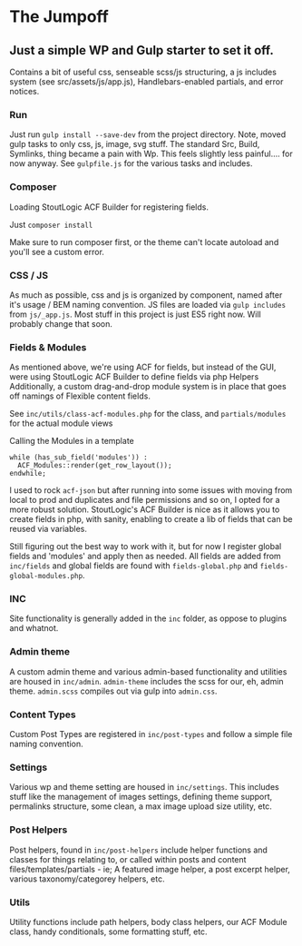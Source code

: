 # The Jumpoff

## Just a simple WP and Gulp starter to set it off.

Contains a bit of useful css, senseable scss/js structuring, a js includes system (see src/assets/js/app.js), Handlebars-enabled partials, and error notices.

### Run

Just run `gulp install --save-dev` from the project directory. Note, moved gulp tasks to only css, js, image, svg stuff. The standard Src, Build, Symlinks, thing became a pain with Wp. This feels slightly less painful.... for now anyway. See `gulpfile.js` for the various tasks and includes.

### Composer

Loading StoutLogic ACF Builder for registering fields.

Just `composer install`

Make sure to run composer first, or the theme can't locate autoload and you'll see a custom error.


### CSS / JS

As much as possible, css and js is organized by component, named after it's usage / BEM naming convention. JS files are loaded via `gulp includes` from `js/_app.js`. Most stuff in this project is just ES5 right now. Will probably change that soon.


### Fields & Modules

As mentioned above, we're using ACF for fields, but instead of the GUI, were using StoutLogic ACF Builder to define fields via php Helpers
Additionally, a custom drag-and-drop module system is in place that goes off namings of Flexible content fields.

See `inc/utils/class-acf-modules.php` for the class, and `partials/modules` for the actual module views

Calling the Modules in a template

```
while (has_sub_field('modules')) :
  ACF_Modules::render(get_row_layout());
endwhile;
```

I used to rock `acf-json` but after running into some issues with moving from local to prod and duplicates and file permissions and so on, I opted for a more robust solution. StoutLogic's ACF Builder is nice as it allows you to create fields in php, with sanity, enabling to create a lib of fields that can be reused via variables.

Still figuring out the best way to work with it, but for now I register global fields and 'modules' and apply then as needed. All fields are added from `inc/fields` and global fields are found with `fields-global.php` and `fields-global-modules.php`.


### INC

Site functionality is generally added in the `inc` folder, as oppose to plugins and whatnot.


### Admin theme

A custom admin theme and various admin-based functionality and utilities are housed in `inc/admin`. `admin-theme` includes the scss for our, eh, admin theme. `admin.scss` compiles out via gulp into `admin.css`.

### Content Types

Custom Post Types are registered in `inc/post-types` and follow a simple file naming convention.

### Settings

Various wp and theme setting are housed in `inc/settings`. This includes stuff like the management of images settings, defining theme support, permalinks structure, some clean, a max image upload size utility, etc.

### Post Helpers

Post helpers, found in `inc/post-helpers` include helper functions and classes for things relating to, or called within posts and content files/templates/partials - ie; A featured image helper, a post excerpt helper, various taxonomy/categorey helpers, etc.

### Utils

Utility functions include path helpers, body class helpers, our ACF Module class, handy conditionals, some formatting stuff, etc.
